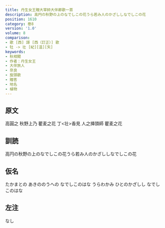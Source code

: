 ```yaml
---
title: 丹生女王贈大宰帥大伴卿歌一首
description: 高円の秋野の上のなでしこの花うら若み人のかざししなでしこの花
position: 1610
category: 巻8
version: '1.0'
volume: 8
comparison:
- 歌 [西] 謌 [西（訂正）] 歌
- 牡 -> 壮 [紀][温][矢]
keywords:
- 秋相聞
- 作者：丹生女王
- 大伴旅人
- 奈良
- 旋頭歌
- 贈答
- 地名
- 植物
---
```


## 原文

高圓之 秋野上乃 瞿麦之花 丁<壮>香見 人之挿頭師 瞿麦之花

## 訓読

高円の秋野の上のなでしこの花うら若み人のかざししなでしこの花

## 仮名

たかまとの あきののうへの なでしこのはな うらわかみ ひとのかざしし なでしこのはな

## 左注

なし
